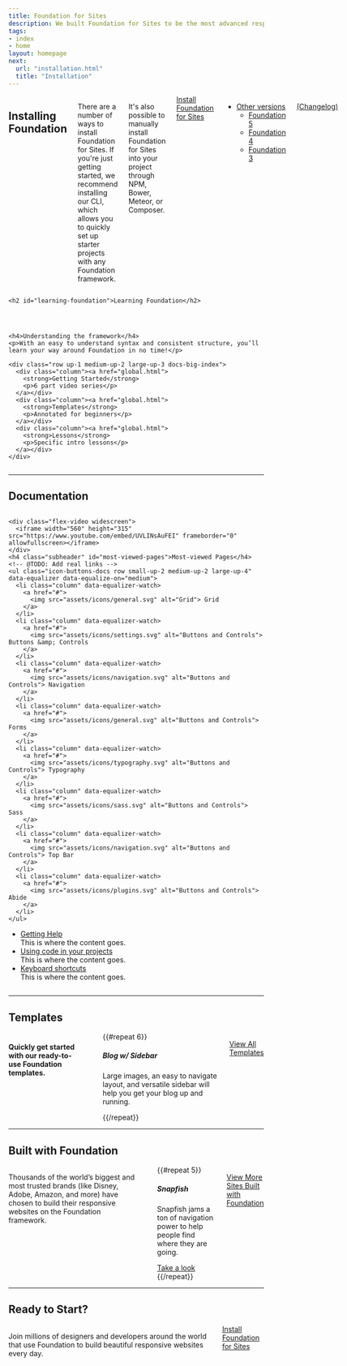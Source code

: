 ```yaml
---
title: Foundation for Sites
description: We built Foundation for Sites to be the most advanced responsive front-end framework in the world.
tags:
- index
- home
layout: homepage
next:
  url: "installation.html"
  title: "Installation"
---
```


<div class="row">
  <div class="medium-6 columns">
    <h2 id="installing-foundation">Installing Foundation</h2>
    <p>There are a number of ways to install Foundation for Sites. If you're just getting started, we recommend installing our CLI, which allows you to quickly set up starter projects with any Foundation framework.</p>
    <p>It's also possible to manually install Foundation for Sites into your project through NPM, Bower, Meteor, or Composer.</p>
    <a href="installation.html" class="button-docs">Install Foundation for Sites</a>
    <ul class="dropdown menu docs-dropdown align-top" data-dropdown-menu>
      <li>
        <a href="#">Other versions</a>
        <ul class="menu">
          <li><a href="http://foundation.zurb.com/sites/docs/v/5.5.3"><i class="di-open"></i>Foundation 5</a></li>
          <li><a href="http://foundation.zurb.com/sites/docs/v/4.3.2"><i class="di-open"></i>Foundation 4</a></li>
          <li><a href="http://foundation.zurb.com/sites/docs/v/3.2.5/"><i class="di-open"></i>Foundation 3</a></li>
        </ul>
      </li>
    </ul>
    <p class="docs-nav-version">
      <span data-docs-version></span>
      <a href="https://github.com/zurb/foundation-sites/releases/" target="_blank">(Changelog)</a>
    </p>
    <br>
  </div>
  <div class="medium-6 columns">



    <h2 id="learning-foundation">Learning Foundation</h2>




    <h4>Understanding the framework</h4>
    <p>With an easy to understand syntax and consistent structure, you’ll learn your way around Foundation in no time!</p>

    <div class="row up-1 medium-up-2 large-up-3 docs-big-index">
      <div class="column"><a href="global.html">
        <strong>Getting Started</strong>
        <p>6 part video series</p>
      </a></div>
      <div class="column"><a href="global.html">
        <strong>Templates</strong>
        <p>Annotated for beginners</p>
      </a></div>
      <div class="column"><a href="global.html">
        <strong>Lessons</strong>
        <p>Specific intro lessons</p>
      </a></div>
    </div>


  </div>
</div>

---

## Documentation


<div class="row">
  <div class="medium-12 large-6 columns columns">

    <div class="flex-video widescreen">
      <iframe width="560" height="315" src="https://www.youtube.com/embed/UVLINsAuFEI" frameborder="0" allowfullscreen></iframe>
    </div>
    <h4 class="subheader" id="most-viewed-pages">Most-viewed Pages</h4>
    <!-- @TODO: Add real links -->
    <ul class="icon-buttons-docs row small-up-2 medium-up-2 large-up-4" data-equalizer data-equalize-on="medium">
      <li class="column" data-equalizer-watch>
        <a href="#">
          <img src="assets/icons/general.svg" alt="Grid"> Grid
        </a>
      </li>
      <li class="column" data-equalizer-watch>
        <a href="#">
          <img src="assets/icons/settings.svg" alt="Buttons and Controls"> Buttons &amp; Controls
        </a>
      </li>
      <li class="column" data-equalizer-watch>
        <a href="#">
          <img src="assets/icons/navigation.svg" alt="Buttons and Controls"> Navigation
        </a>
      </li>
      <li class="column" data-equalizer-watch>
        <a href="#">
          <img src="assets/icons/general.svg" alt="Buttons and Controls"> Forms
        </a>
      </li>
      <li class="column" data-equalizer-watch>
        <a href="#">
          <img src="assets/icons/typography.svg" alt="Buttons and Controls"> Typography
        </a>
      </li>
      <li class="column" data-equalizer-watch>
        <a href="#">
          <img src="assets/icons/sass.svg" alt="Buttons and Controls"> Sass
        </a>
      </li>
      <li class="column" data-equalizer-watch>
        <a href="#">
          <img src="assets/icons/navigation.svg" alt="Buttons and Controls"> Top Bar
        </a>
      </li>
      <li class="column" data-equalizer-watch>
        <a href="#">
          <img src="assets/icons/plugins.svg" alt="Buttons and Controls"> Abide
        </a>
      </li>
    </ul>
  </div>
  <div class="medium-12 large-6 columns docs-stacked-spacing" style="margin-top:0">
    <ul class="faq-accordion" data-accordion style="margin-top:0">
      <li class="faq-accordion-item" data-accordion-item>
        <a href="#" class="faq-accordion-title">Getting Help</a>
        <div class="faq-accordion-content" data-tab-content>
          This is where the content goes.
        </div>
      </li>
      <li class="faq-accordion-item" data-accordion-item>
        <a href="#" class="faq-accordion-title">Using code in your projects</a>
        <div class="faq-accordion-content" data-tab-content>
          This is where the content goes.
        </div>
      </li>
      <li class="faq-accordion-item" data-accordion-item>
        <a href="#" class="faq-accordion-title">Keyboard shortcuts</a>
        <div class="faq-accordion-content" data-tab-content>
          This is where the content goes.
        </div>
      </li>
    </ul>
  </div>
</div>


---

## Templates

<div class="row columns">
  <h4 class="subheader">Quickly get started with our ready-to-use Foundation templates.</h4>
  <hr class="docs-hr-small">

  <!-- @TODO: Add real content -->
  <div class="row small-up-2 medium-up-3 large-up-3">
    {{#repeat 6}}
    <div class="column docs-grid-content-block">
      <img src="http://foundation.zurb.com/assets/img/sites-templates/f6-template-news-mag.svg" alt="" />
      <h5>Blog w/ Sidebar</h5>
      <p>Large images, an easy to navigate layout, and versatile sidebar will help you get your blog up and running.</p>
    </div>
    {{/repeat}}
  </div>

  <a href="#" class="button-docs secondary">View All Templates</a>

</div>


---

## Built with Foundation

<div class="row columns">
  <p class="subheader">Thousands of the world’s biggest and most trusted brands (like Disney, Adobe, Amazon, and more) have chosen to build their responsive websites on the Foundation framework.</p>
  <hr class="docs-hr-small">

  <!-- @TODO: make this its own component instead of being specific -->
  <div class="docs-examples small-up-2 medium-up-2 large-up-5 row">
    {{#repeat 5}}
      <div class="section-inspiration column">
        <div class="image-container">
          <a href="#">
            <img src="https://prod-university-library.s3.amazonaws.com/uploads/site/mobile_screenshot/17537/Screen_Shot_2016-08-04_at_10.02.33_AM.png" alt="" />
          </a>
        </div>
        <h5>Snapfish</h5>
        <p>Snapfish jams a ton of navigation power to help people find where they are going.</p>
        <a href="#" class="secondary button-docs">Take a look <i class="di-arrow-right di-margin-left"></i></a>
      </div>
      {{/repeat}}
    </div>

  <a href="#" class="button-docs secondary">View More Sites Built with Foundation</a>
</div>

---

##  Ready to Start?

<div class="row columns">
  <p>Join millions of designers and developers around the world that use Foundation to build beautiful responsive websites every day.</p>
  <a href="installation.html" class="large button-docs">Install Foundation for Sites</a>
</div>
